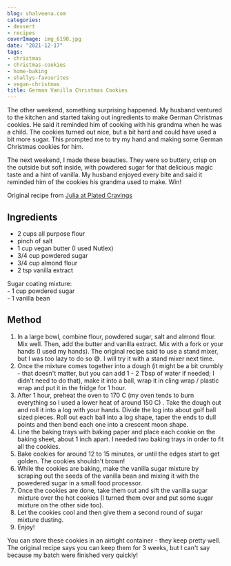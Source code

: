 ```yaml
---
blog: shalveena.com
categories:
- dessert
- recipes
coverImage: img_6198.jpg
date: "2021-12-17"
tags:
- christmas
- christmas-cookies
- home-baking
- shallys-favourites
- vegan-christmas
title: German Vanilla Christmas Cookies
---
```


The other weekend, something surprising happened. My husband ventured to the kitchen and started taking out ingredients to make German Christmas cookies. He said it reminded him of cooking with his grandma when he was a child. The cookies turned out nice, but a bit hard and could have used a bit more sugar. This prompted me to try my hand and making some German Christmas cookies for him.

The next weekend, I made these beauties. They were so buttery, crisp on the outside but soft inside, with powdered sugar for that delicious magic taste and a hint of vanilla. My husband enjoyed every bite and said it reminded him of the cookies his grandma used to make. Win! 

Original recipe from [Julia at Plated Cravings](https://platedcravings.com/german-christmas-baking-vanillekipferl/)

## Ingredients

- 2 cups all purpose flour
- pinch of salt
- 1 cup vegan butter (I used Nutlex)
- 3/4 cup powdered sugar
- 3/4 cup almond flour
- 2 tsp vanilla extract

Sugar coating mixture:  
\- 1 cup powdered sugar  
\- 1 vanilla bean

## Method

1. In a large bowl, combine flour, powdered sugar, salt and almond flour. Mix well. Then, add the butter and vanilla extract. Mix with a fork or your hands (I used my hands). The original recipe said to use a stand mixer, but I was too lazy to do so 😅. I will try it with a stand mixer next time.
2. Once the mixture comes together into a dough (it might be a bit crumbly - that doesn't matter, but you can add 1 - 2 Tbsp of water if needed; I didn't need to do that), make it into a ball, wrap it in cling wrap / plastic wrap and put it in the fridge for 1 hour.
3. After 1 hour, preheat the oven to 170 C (my oven tends to burn everything so I used a lower heat of around 150 C) . Take the dough out and roll it into a log with your hands. Divide the log into about golf ball sized pieces. Roll out each ball into a log shape, taper the ends to dull points and then bend each one into a crescent moon shape.
4. Line the baking trays with baking paper and place each cookie on the baking sheet, about 1 inch apart. I needed two baking trays in order to fit all the cookies.
5. Bake cookies for around 12 to 15 minutes, or until the edges start to get golden. The cookies shouldn't brown!
6. While the cookies are baking, make the vanilla sugar mixture by scraping out the seeds of the vanilla bean and mixing it with the powedered sugar in a small food processor.
7. Once the cookies are done, take them out and sift the vanilla sugar mixture over the hot cookies (I turned them over and put some sugar mixture on the other side too).
8. Let the cookies cool and then give them a second round of sugar mixture dusting.
9. Enjoy!

You can store these cookies in an airtight container - they keep pretty well. The original recipe says you can keep them for 3 weeks, but I can't say because my batch were finished very quickly!
